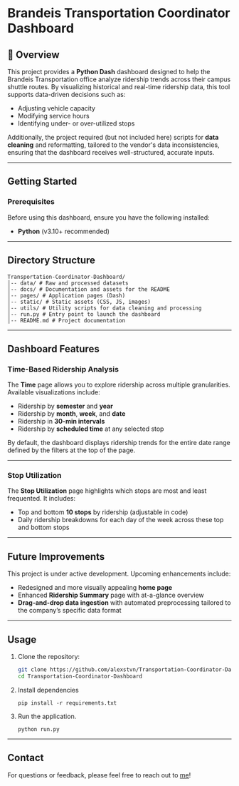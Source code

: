 # Brandeis Transportation Coordinator Dashboard

## 📖 Overview
This project provides a **Python Dash** dashboard designed to help the Brandeis Transportation office analyze ridership trends across their campus shuttle routes. By visualizing historical and real-time ridership data, this tool supports data-driven decisions such as:
- Adjusting vehicle capacity
- Modifying service hours
- Identifying under- or over-utilized stops

Additionally, the project required (but not included here) scripts for **data cleaning** and reformatting, tailored to the vendor's data inconsistencies, ensuring that the dashboard receives well-structured, accurate inputs.

---

## Getting Started

### Prerequisites
Before using this dashboard, ensure you have the following installed:
- **Python** (v3.10+ recommended)

---

## Directory Structure
```
Transportation-Coordinator-Dashboard/
│-- data/ # Raw and processed datasets
│-- docs/ # Documentation and assets for the README
│-- pages/ # Application pages (Dash)
│-- static/ # Static assets (CSS, JS, images)
│-- utils/ # Utility scripts for data cleaning and processing
│-- run.py # Entry point to launch the dashboard
│-- README.md # Project documentation
```
---

## Dashboard Features

### Time-Based Ridership Analysis
The **Time** page allows you to explore ridership across multiple granularities. Available visualizations include:
- Ridership by **semester** and **year**
- Ridership by **month**, **week**, and **date**
- Ridership in **30-min intervals**
- Ridership by **scheduled time** at any selected stop

By default, the dashboard displays ridership trends for the entire date range defined by the filters at the top of the page.

---

### Stop Utilization
The **Stop Utilization** page highlights which stops are most and least frequented. It includes:
- Top and bottom **10 stops** by ridership (adjustable in code)
- Daily ridership breakdowns for each day of the week across these top and bottom stops

---

## Future Improvements
This project is under active development. Upcoming enhancements include:
- Redesigned and more visually appealing **home page**
- Enhanced **Ridership Summary** page with at-a-glance overview
- **Drag-and-drop data ingestion** with automated preprocessing tailored to the company’s specific data format

---

## Usage
1. Clone the repository:
   ```bash
   git clone https://github.com/alexstvn/Transportation-Coordinator-Dashboard.git
   cd Transportation-Coordinator-Dashboard
   ```
2. Install dependencies
    ```
    pip install -r requirements.txt
    ```
3. Run the application.
    ```
    python run.py
    ```
---

## Contact
For questions or feedback, please feel free to reach out to [me](https://github.com/alexstvn)!